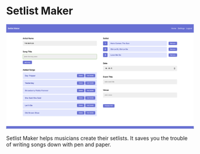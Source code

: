 # Setlist Maker

![Image of SetlistTool](screenshot.png)

Setlist Maker helps musicians create their setlists.
It saves you the trouble of writing songs down with pen and paper.